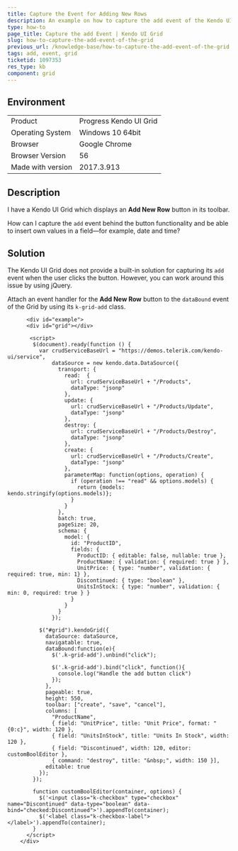 ```yaml
---
title: Capture the Event for Adding New Rows
description: An example on how to capture the add event of the Kendo UI Grid.
type: how-to
page_title: Capture the add Event | Kendo UI Grid
slug: how-to-capture-the-add-event-of-the-grid
previous_url: /knowledge-base/how-to-capture-the-add-event-of-the-grid
tags: add, event, grid
ticketid: 1097353
res_type: kb
component: grid
---
```


## Environment

<table>
 <tr>
  <td>Product</td>
  <td>Progress Kendo UI Grid</td>
 </tr>
 <tr>
  <td>Operating System</td>
  <td>Windows 10 64bit</td>
 </tr>
 <tr>
  <td>Browser</td>
  <td>Google Chrome</td>
 </tr>
 <tr>
  <td>Browser Version</td>
  <td>56</td>
 </tr>
  <tr>
  <td>Made with version</td>
  <td>2017.3.913</td>
 </tr>
</table>

## Description

I have a Kendo UI Grid which displays an **Add New Row** button in its toolbar.

How can I capture the `add` event behind the button functionality and be able to insert own values in a field&mdash;for example, date and time?

## Solution

The Kendo UI Grid does not provide a built-in solution for capturing its `add` event when the user clicks the button. However, you can work around this issue by using jQuery.

Attach an event handler for the **Add New Row** button to the `dataBound` event of the Grid by using its `k-grid-add` class.

```dojo
      <div id="example">
      <div id="grid"></div>

       <script>
        $(document).ready(function () {
          var crudServiceBaseUrl = "https://demos.telerik.com/kendo-ui/service",
              dataSource = new kendo.data.DataSource({
                transport: {
                  read:  {
                    url: crudServiceBaseUrl + "/Products",
                    dataType: "jsonp"
                  },
                  update: {
                    url: crudServiceBaseUrl + "/Products/Update",
                    dataType: "jsonp"
                  },
                  destroy: {
                    url: crudServiceBaseUrl + "/Products/Destroy",
                    dataType: "jsonp"
                  },
                  create: {
                    url: crudServiceBaseUrl + "/Products/Create",
                    dataType: "jsonp"
                  },
                  parameterMap: function(options, operation) {
                    if (operation !== "read" && options.models) {
                      return {models: kendo.stringify(options.models)};
                    }
                  }
                },
                batch: true,
                pageSize: 20,
                schema: {
                  model: {
                    id: "ProductID",
                    fields: {
                      ProductID: { editable: false, nullable: true },
                      ProductName: { validation: { required: true } },
                      UnitPrice: { type: "number", validation: { required: true, min: 1} },
                      Discontinued: { type: "boolean" },
                      UnitsInStock: { type: "number", validation: { min: 0, required: true } }
                    }
                  }
                }
              });

          $("#grid").kendoGrid({
            dataSource: dataSource,
            navigatable: true,
            dataBound:function(e){
              $('.k-grid-add').unbind("click");
              
              $('.k-grid-add').bind("click", function(){
                console.log("Handle the add button click")
              });
            },
            pageable: true,
            height: 550,
            toolbar: ["create", "save", "cancel"],
            columns: [
              "ProductName",
              { field: "UnitPrice", title: "Unit Price", format: "{0:c}", width: 120 },
              { field: "UnitsInStock", title: "Units In Stock", width: 120 },
              { field: "Discontinued", width: 120, editor: customBoolEditor },
              { command: "destroy", title: "&nbsp;", width: 150 }],
            editable: true
          });
        });

        function customBoolEditor(container, options) {
          $('<input class="k-checkbox" type="checkbox" name="Discontinued" data-type="boolean" data-bind="checked:Discontinued">').appendTo(container);
          $('<label class="k-checkbox-label">​</label>').appendTo(container);
        }
      </script>
    </div>
```
